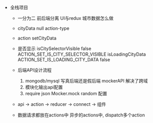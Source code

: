 - 全栈项目
    - 一分为二
    前后端分离
    UI与redux
    城市数据怎么做
    - cityData null
        action-type
    - action setCityData
    - 是否显示 isCitySelectorVisible false
        ACTION_SET_IS_CITY_SELECTOR_VISIBLE
        isLoadingCityData
        ACTION_SET_IS_LOADING_CITY_DATA false
    - 后端API设计流程
        1. mongodb/mysql 写真后端还是假后端
            mockerAPI 解决了跨域
        2. 模块化输出api配置
        3. require json Mocker.mock random
            配置
    - api -> action -> reducer -> connect -> 组件

    - 数据请求都放在actions中
        异步的actions中, dispatch多个action

    <!-- 完成这个reducers的和相应action
    并且在fetchCityData中处理跟 它相关的逻辑
    isLoadingData -->
